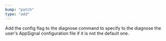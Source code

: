 ```yaml
---
bump: "patch"
type: "add"
---
```


Add the config flag to the diagnose command to specify to the diagnose the user's AppSignal configuration file
if it is not the default one.
